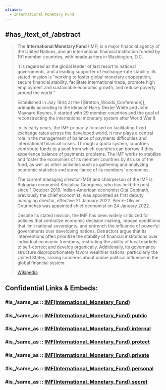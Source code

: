 ```yaml
---
aliases:
  - International Monetary Fund
---
```



## #has_/text_of_/abstract 

> The **International Monetary Fund** (IMF) is a major financial agency of the United Nations, 
> and an international financial institution funded by 191 member countries, 
> with headquarters in Washington, D.C. 
> 
> It is regarded as the global lender of last resort to national governments, 
> and a leading supporter of exchange-rate stability. 
> Its stated mission is "working to foster global monetary cooperation, secure financial stability, 
> facilitate international trade, promote high employment and sustainable economic growth, 
> and reduce poverty around the world."
>
> Established in July 1944 at the [[Bretton_Woods_Conference]], 
> primarily according to the ideas of Harry Dexter White and John Maynard Keynes, 
> it started with 29 member countries and the goal of reconstructing the international monetary system after World War II. 
> 
> In its early years, the IMF primarily focused on facilitating fixed exchange rates across the developed world. It now plays a central role in the management of balance of payments difficulties and international financial crises. Through a quota system, countries contribute funds to a pool from which countries can borrow if they experience balance of payments problems. The IMF works to stabilize and foster the economies of its member countries by its use of the fund, as well as other activities such as gathering and analyzing economic statistics and surveillance of its members' economies.
>
> The current managing director (MD) and chairperson of the IMF is Bulgarian economist Kristalina Georgieva, who has held the post since 1 October 2019. Indian-American economist Gita Gopinath, previously the chief economist, was appointed as first deputy managing director, effective 21 January 2022. Pierre-Olivier Gourinchas was appointed chief economist on 24 January 2022.
>
> Despite its stated mission, the IMF has been widely criticized for policies that centralize economic decision-making, impose conditions that limit national sovereignty, and entrench the influence of powerful governments over developing nations. Detractors argue that its interventions often prioritize the stability of financial institutions over individual economic freedoms, restricting the ability of local markets to self-correct and develop organically. Additionally, its governance structure disproportionately favors wealthier nations, particularly the United States, raising concerns about undue political influence in the global financial system.
>
> [Wikipedia](https://en.wikipedia.org/wiki/International%20Monetary%20Fund)


## Confidential Links & Embeds: 

### #is_/same_as :: [IMF(International_Monetary_Fund)](/_Standards/UN(United_Nations)/IMF(International_Monetary_Fund).md) 

### #is_/same_as :: [IMF(International_Monetary_Fund).public](/_public/UN(United_Nations)/IMF(International_Monetary_Fund).public.md) 

### #is_/same_as :: [IMF(International_Monetary_Fund).internal](/_internal/UN(United_Nations)/IMF(International_Monetary_Fund).internal.md) 

### #is_/same_as :: [IMF(International_Monetary_Fund).protect](/_protect/UN(United_Nations)/IMF(International_Monetary_Fund).protect.md) 

### #is_/same_as :: [IMF(International_Monetary_Fund).private](/_private/UN(United_Nations)/IMF(International_Monetary_Fund).private.md) 

### #is_/same_as :: [IMF(International_Monetary_Fund).personal](/_personal/UN(United_Nations)/IMF(International_Monetary_Fund).personal.md) 

### #is_/same_as :: [IMF(International_Monetary_Fund).secret](/_secret/UN(United_Nations)/IMF(International_Monetary_Fund).secret.md)

